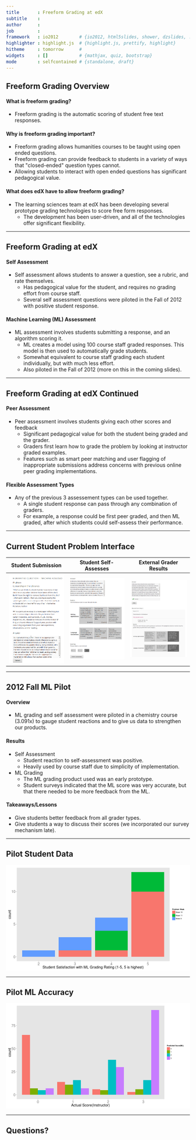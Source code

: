 ```yaml
---
title       : Freeform Grading at edX
subtitle    : 
author      : 
job         : 
framework   : io2012        # {io2012, html5slides, shower, dzslides, ...}
highlighter : highlight.js  # {highlight.js, prettify, highlight}
hitheme     : tomorrow      # 
widgets     : []            # {mathjax, quiz, bootstrap}
mode        : selfcontained # {standalone, draft}
---
```



## Freeform Grading Overview

#### What is freeform grading?
* Freeform grading is the automatic scoring of student free text responses.

#### Why is freeform grading important?
* Freeform grading allows humanities courses to be taught using open ended questions.
* Freeform grading can provide feedback to students in a variety of ways that "closed-ended" question types cannot.
* Allowing students to interact with open ended questions has significant pedagogical value.

#### What does edX have to allow freeform grading?
* The learning sciences team at edX has been developing several prototype grading technologies to score free form responses.
  * The development has been user-driven, and all of the technologies offer significant flexibility.

---
## Freeform Grading at edX

#### Self Assessment
* Self assessment allows students to answer a question, see a rubric, and rate themselves.
  * Has pedagogical value for the student, and requires no grading effort from course staff.
  * Several self assessment questions were piloted in the Fall of 2012 with positive student response.

#### Machine Learning (ML) Assessment
* ML assessment involves students submitting a response, and an algorithm scoring it.
  * ML creates a model using 100 course staff graded responses. This model is then used to automatically grade students.
  * Somewhat equivalent to course staff grading each student individually, but with much less effort.
  * Also piloted in the Fall of 2012 (more on this in the coming slides).

---
## Freeform Grading at edX Continued

#### Peer Assessment
* Peer assessment involves students giving each other scores and feedback
  * Significant pedagogical value for both the student being graded and the grader.
  * Graders first learn how to grade the problem by looking at instructor graded examples.
  * Features such as smart peer matching and user flagging of inappropriate submissions address concerns with previous online peer grading implementations.

#### Flexible Assessment Types
* Any of the previous 3 assessement types can be used together.
  * A single student response can pass through any combination of graders.
  * For example, a response could be first peer graded, and then ML graded, after which students could self-assess their performance.

---
## Current Student Problem Interface
Student Submission  |  Student Self-Assesses | External Grader Results
------------- | ------------- | -------------
![alt text](assets/img/submission_box_small.png) | ![alt text](assets/img/self_assessment_rate_small.png) | ![alt text](assets/img/grader_result_box_small.png)

---
## 2012 Fall ML Pilot

#### Overview
* ML grading and self assessment were piloted in a chemistry course (3.091x) to gauge student reactions and to give us data to strengthen our products.

#### Results
* Self Assessment
  * Student reaction to self-assessment was positive.
  * Heavily used by course staff due to simplicity of implementation.
* ML Grading
  * The ML grading product used was an early prototype.
  * Student surveys indicated that the ML score was very accurate, but that there needed to be more feedback from the ML.

#### Takeaways/Lessons
* Give students better feedback from all grader types.
* Give students a way to discuss their scores (we incorporated our survey mechanism late).

---
## Pilot Student Data

![plot of chunk unnamed-chunk-2](figure/unnamed-chunk-2.png) 


---
## Pilot ML Accuracy

![plot of chunk unnamed-chunk-3](figure/unnamed-chunk-3.png) 


---
## Questions?
